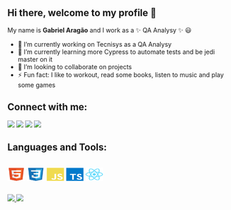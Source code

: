 ## Hi there, welcome to my profile 👋

My name is **Gabriel Aragão** and I work as a ✨ QA Analysy ✨ <!-- but I am studying new technologies to work as front-end dev --> 😃

- 🔭 I’m currently working on Tecnisys as a QA Analysy
- 🌱 I’m currently learning more Cypress to automate tests and be jedi master on it
- 👯 I’m looking to collaborate on projects
- ⚡ Fun fact: I like to workout, read some books, listen to music and play some games
<!--
- 🤔 I’m looking for help with ... 
- 💬 Ask me about ...
- 📫 How to reach me: 
 😄 Pronouns: ...
-->

## Connect with me:
<div> 
  <a href="https://www.linkedin.com/in/gabriel-arag%C3%A3o-038779163/" target="_blank"><img src="https://img.shields.io/badge/-LinkedIn-%230077B5?style=for-the-badge&logo=linkedin&logoColor=white" target="_blank"></a>
  <a href = "mailto:gabrielarago4@gmail.com"><img src="https://img.shields.io/badge/-Gmail-%23333?style=for-the-badge&logo=gmail&logoColor=white" target="_blank"></a>
  <a href="https://instagram.com/gabrielaragorn" target="_blank"><img src="https://img.shields.io/badge/-Instagram-%23E4405F?style=for-the-badge&logo=instagram&logoColor=white" target="_blank"></a>
  <a href="https://discordapp.com/users/479819880175108116" target="_blank"><img src="https://img.shields.io/badge/Discord-7289DA?style=for-the-badge&logo=discord&logoColor=white" target="_blank"></a> 

</div>

## Languages and Tools:

<div style="display: inline_block"><br>
  <img align="center" alt="Gab-HTML" height="30" width="40" src="https://raw.githubusercontent.com/devicons/devicon/master/icons/html5/html5-original.svg">
  <img align="center" alt="Gab-CSS" height="30" width="40" src="https://raw.githubusercontent.com/devicons/devicon/master/icons/css3/css3-original.svg">
  <img align="center" alt="Gab-Js" height="30" width="40" src="https://raw.githubusercontent.com/devicons/devicon/master/icons/javascript/javascript-plain.svg">
  <img align="center" alt="Gab-Ts" height="30" width="40" src="https://raw.githubusercontent.com/devicons/devicon/master/icons/typescript/typescript-plain.svg">
  <img align="center" alt="Gab-React" height="30" width="40" src="https://raw.githubusercontent.com/devicons/devicon/master/icons/react/react-original.svg">
</div>

##

<div align="left">
  <a href="https://github.com/GabrielAragorn">
  <img height="180em" src="https://github-readme-stats.vercel.app/api?username=GabrielAragorn&show_icons=true&theme=dracula&include_all_commits=true&count_private=true"/>
  <img height="180em" src="https://github-readme-stats.vercel.app/api/top-langs/?username=GabrielAragorn&layout=compact&langs_count=7&theme=dracula"/>
</div>



